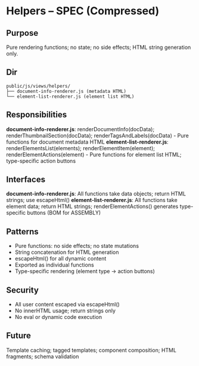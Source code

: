 # Helpers – SPEC (Compressed)

## Purpose
Pure rendering functions; no state; no side effects; HTML string generation only.

## Dir
```
public/js/views/helpers/
├── document-info-renderer.js (metadata HTML)
└── element-list-renderer.js (element list HTML)
```

## Responsibilities
**document-info-renderer.js**: renderDocumentInfo(docData); renderThumbnailSection(docData); renderTagsAndLabels(docData) - Pure functions for document metadata HTML
**element-list-renderer.js**: renderElementsList(elements); renderElementItem(element); renderElementActions(element) - Pure functions for element list HTML; type-specific action buttons

## Interfaces
**document-info-renderer.js**: All functions take data objects; return HTML strings; use escapeHtml()
**element-list-renderer.js**: All functions take element data; return HTML strings; renderElementActions() generates type-specific buttons (BOM for ASSEMBLY)

## Patterns
- Pure functions: no side effects; no state mutations
- String concatenation for HTML generation
- escapeHtml() for all dynamic content
- Exported as individual functions
- Type-specific rendering (element type → action buttons)

## Security
- All user content escaped via escapeHtml()
- No innerHTML usage; return strings only
- No eval or dynamic code execution

## Future
Template caching; tagged templates; component composition; HTML fragments; schema validation
```
